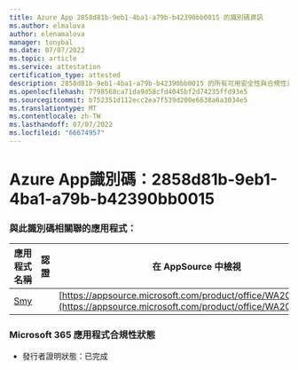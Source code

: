 ```yaml
---
title: Azure App 2858d81b-9eb1-4ba1-a79b-b42390bb0015 的識別碼資訊
ms.author: elmalova
author: elenamalova
manager: tonybal
ms.date: 07/07/2022
ms.topic: article
ms.service: attestation
certification_type: attested
description: 2858d81b-9eb1-4ba1-a79b-b42390bb0015 的所有可用安全性與合規性資訊。
ms.openlocfilehash: 7798568ca71da9d58cfd4045bf2d74235ffd93e5
ms.sourcegitcommit: b752351d112ecc2ea7f539d200e6638a6a3034e5
ms.translationtype: MT
ms.contentlocale: zh-TW
ms.lasthandoff: 07/07/2022
ms.locfileid: "66674957"
---
```

# <a name="azure-app-id-2858d81b-9eb1-4ba1-a79b-b42390bb0015"></a>Azure App識別碼：2858d81b-9eb1-4ba1-a79b-b42390bb0015


### <a name="apps-associated-with-this-id"></a>與此識別碼相關聯的應用程式：
| **應用程式名稱** | **認證** | **在 AppSource 中檢視** |
|--------------|---------------|-----------------------|
| [Smy](../forward/WA200004190.md) |  | [https://appsource.microsoft.com/product/office/WA200004190](https://appsource.microsoft.com/product/office/WA200004190) |

### <a name="microsoft-365-app-compliance-status"></a>Microsoft 365 應用程式合規性狀態
- 發行者證明狀態：已完成
